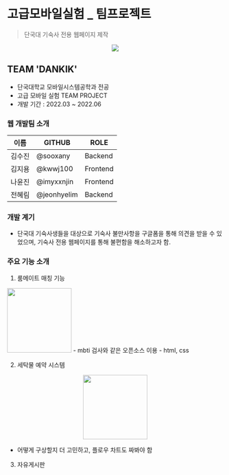 # 고급모바일실험 _  팀프로젝트
> 단국대 기숙사 전용 웹페이지 제작

<p align="center"><img src="https://user-images.githubusercontent.com/127607722/234476032-9ccbeb74-ffea-44a8-844d-8b43ae21e4cb.png"></p>


## __TEAM 'DANKIK'__
- 단국대학교 모바일시스템공학과 전공
- 고급 모바일 실험 TEAM PROJECT
- 개발 기간 : 2022.03 ~ 2022.06 

### 웹 개발팀 소개
이름 | GITHUB | ROLE
---|---|---|
김수진 | @sooxany | Backend
김지용 | @kwwj100 | Frontend
나윤진 | @imyxxnjin | Frontend
전혜림 | @jeonhyelim | Backend


### 개발 계기
* 단국대 기숙사생들을 대상으로 기숙사 불만사항을 구글폼을 통해 의견을 받을 수 있었으며, 기숙사 전용 웹페이지를 통해 불편함을 해소하고자 함.

### 주요 기능 소개

1. 룸메이트 매칭 기능
<img src = "https://user-images.githubusercontent.com/127607722/234486774-047f3c29-0a40-4f95-852f-548a01ac6b70.png" width = "150" height = "150">
  - mbti 검사와 같은 오픈소스 이용
  - html, css
  
2. 세탁물 예약 시스템 
<p align="center"><img src="https://user-images.githubusercontent.com/127607722/234485883-6e087730-598d-40a6-8976-a89d88c579c6.png" width = "150" height = "150"></p>

- 어떻게 구상할지 더 고민하고, 플로우 차트도 짜봐야 함

3. 자유게시판








